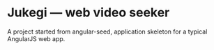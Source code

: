 # Jukegi — web video seeker


A project started from angular-seed, application skeleton for a typical AngularJS web app.
